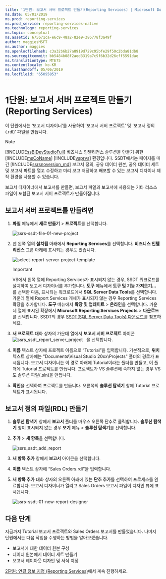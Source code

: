 ```yaml
---
title: '1단원: 보고서 서버 프로젝트 만들기(Reporting Services) | Microsoft Docs'
ms.date: 05/01/2019
ms.prod: reporting-services
ms.prod_service: reporting-services-native
ms.technology: reporting-services
ms.topic: conceptual
ms.assetid: 675671ca-e6c9-48a2-82e9-386778f3a49f
author: maggiesMSFT
ms.author: maggies
ms.openlocfilehash: c3a32b6b27a8919d729c95bfe29f50c2bda81db8
ms.sourcegitcommit: bb5484b08f2aed3319a7c9f6b32d26cff5591dae
ms.translationtype: MTE75
ms.contentlocale: ko-KR
ms.lasthandoff: 05/06/2019
ms.locfileid: "65095853"
---
```

# <a name="lesson-1-creating-a-report-server-project-reporting-services"></a>1단원: 보고서 서버 프로젝트 만들기(Reporting Services)

이 단원에서는 ‘보고서 디자이너’를 사용하여 ‘보고서 서버 프로젝트’ 및 ‘보고서 정의(.rdl)’ 파일을 만듭니다.

> [!NOTE]
> [!INCLUDE[ssBIDevStudioFull](../includes/ssbidevstudiofull-md.md)] 비즈니스 인텔리전스 솔루션을 만들기 위한 [!INCLUDE[msCoName](../includes/msconame-md.md)] [!INCLUDE[vsprvs](../includes/vsprvs-md.md)] 환경입니다. SSDT에서는 페이지를 매긴 [!INCLUDE[ssrsnoversion_md](../includes/ssrsnoversion-md.md)] 보고서 정의, 공유 데이터 원본, 공유 데이터 세트 및 보고서 파트를 열고 수정하고 미리 보고 저장하고 배포할 수 있는 보고서 디자이너 제작 환경을 사용할 수 있습니다.

보고서 디자이너에서 보고서를 만들면, 보고서 파일과 보고서에 사용되는 기타 리소스 파일이 포함된 보고서 서버 프로젝트가 만들어집니다.

## <a name="to-create-a-report-server-project"></a>보고서 서버 프로젝트를 만들려면
  
1. **파일** 메뉴에서 **새로 만들기** > **프로젝트**를 선택합니다.  

    ![ssrs-ssdt-file-01-new-project](../reporting-services/media/ssrs-ssdt-file-01-new-project.png)
  
2. 맨 왼쪽 열의 **설치됨** 아래에서 **Reporting Services**를 선택합니다. **비즈니스 인텔리전스** 그룹 아래에 표시되는 경우도 있습니다.

    ![select-report-server-project-template](../reporting-services/media/lesson-1-creating-a-report-server-project-reporting-services/select-report-server-project-template.png)

    > [!IMPORTANT]
    > VS에서 왼쪽 열에 Reporting Services가 표시되지 않는 경우, SSDT 워크로드를 설치하여 보고서 디자이너를 추가합니다. **도구** 메뉴에서 **도구 및 기능 가져오기...** 를 선택한 다음, 표시되는 워크로드에서 **SQL Server Data Tools**를 선택합니다. 가운데 열에 Report Services 개체가 표시되지 않는 경우 Reporting Services 확장을 추가합니다. **도구** 메뉴에서 **확장 및 업데이트** > **온라인**을 선택합니다. 가운데 열에 표시된 확장에서 **Microsoft Reporting Services Projects** > **다운로드**를 선택합니다. SSDT의 경우 [SSDT(SQL Server Data Tools) 다운로드](../ssdt/download-sql-server-data-tools-ssdt.md)를 참조하세요.

3. **새 프로젝트** 대화 상자의 가운데 열에서 **보고서 서버 프로젝트** 아이콘 &nbsp;&nbsp;![ssrs_ssdt_report_server_project](media/ssrs-ssdt-report-server-project.png) &nbsp;&nbsp;을 선택합니다.

4. **이름** 텍스트 상자에 프로젝트 이름으로 “Tutorial”을 입력합니다. 기본적으로, **위치** 텍스트 상자에는 "Documents\Visual Studio 20xx\Projects\" 폴더의 경로가 표시됩니다. 보고서 디자이너는 이 경로 아래에 Tutorial이라는 폴더를 만들고, 이 폴더에 Tutorial 프로젝트를 만듭니다. 프로젝트가 VS 솔루션에 속하지 않는 경우 VS도 솔루션 파일(.sln)을 만듭니다.

5. **확인**을 선택하여 프로젝트를 만듭니다. 오른쪽의 **솔루션 탐색기** 창에 Tutorial 프로젝트가 표시됩니다.
  
## <a name="creating-a-report-definition-file-rdl"></a>보고서 정의 파일(RDL) 만들기  
  
1. **솔루션 탐색기** 창에서 **보고서** 폴더를 마우스 오른쪽 단추로 클릭합니다. **솔루션 탐색기** 창이 표시되지 않는 경우 **보기** 메뉴 > **솔루션 탐색기**를 선택합니다.

2. **추가** > **새 항목**을 선택합니다.

    ![ssrs_ssdt_add_report](../reporting-services/media/ssrs-ssdt-add-report.png)

3. **새 항목 추가** 창에서 **보고서** 아이콘을 선택합니다.

4. **이름** 텍스트 상자에 “Sales Orders.rdl”을 입력합니다.

5. **새 항목 추가** 대화 상자의 오른쪽 아래에 있는 **단추 추가**를 선택하여 프로세스를 완료합니다. 보고서 디자이너가 열리고 Sales Orders 보고서 파일이 디자인 뷰에 표시됩니다.

    ![ssrs-ssdt-01-new-report-designer](media/ssrs-ssdt-01-new-report-designer.png)

## <a name="next-steps"></a>다음 단계

지금까지 Tutorial 보고서 프로젝트와 Sales Orders 보고서를 만들었습니다. 나머지 단원에서는 다음 작업을 수행하는 방법을 알아보겠습니다.

- 보고서에 대한 데이터 원본 구성
- 데이터 원본에서 데이터 세트 만들기
- 보고서 레이아웃 디자인 및 서식 지정

[2단원: 연결 정보 지정 &#40;Reporting Services&#41;](../reporting-services/lesson-2-specifying-connection-information-reporting-services.md)에서 계속 진행하세요.
